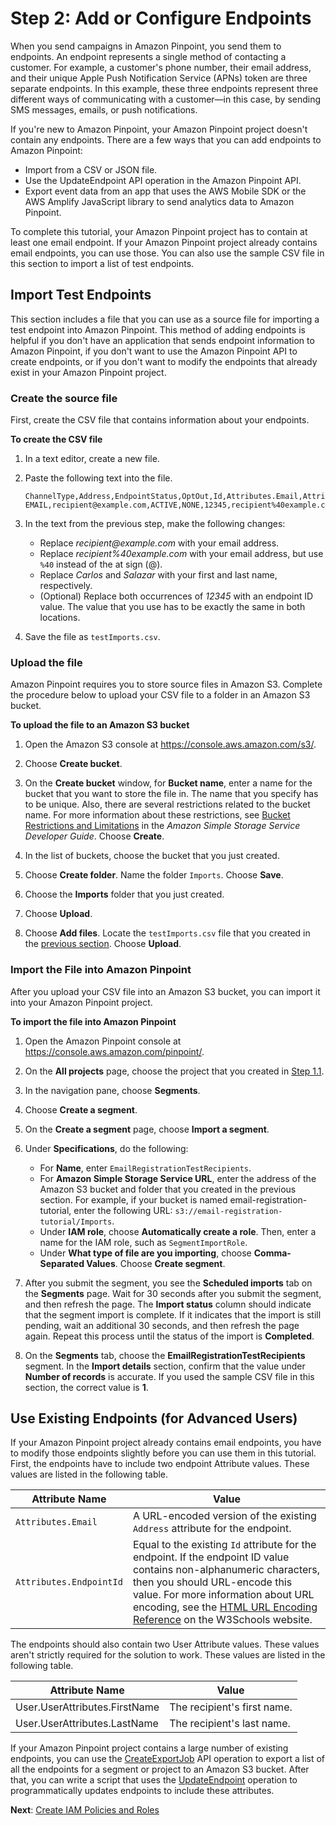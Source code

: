 # Step 2: Add or Configure Endpoints<a name="tutorials-email-prefs-part-2"></a>

When you send campaigns in Amazon Pinpoint, you send them to endpoints\. An endpoint represents a single method of contacting a customer\. For example, a customer's phone number, their email address, and their unique Apple Push Notification Service \(APNs\) token are three separate endpoints\. In this example, these three endpoints represent three different ways of communicating with a customer—in this case, by sending SMS messages, emails, or push notifications\.

If you're new to Amazon Pinpoint, your Amazon Pinpoint project doesn't contain any endpoints\. There are a few ways that you can add endpoints to Amazon Pinpoint:
+ Import from a CSV or JSON file\.
+ Use the UpdateEndpoint API operation in the Amazon Pinpoint API\.
+ Export event data from an app that uses the AWS Mobile SDK or the AWS Amplify JavaScript library to send analytics data to Amazon Pinpoint\.

To complete this tutorial, your Amazon Pinpoint project has to contain at least one email endpoint\. If your Amazon Pinpoint project already contains email endpoints, you can use those\. You can also use the sample CSV file in this section to import a list of test endpoints\.

## Import Test Endpoints<a name="tutorials-email-prefs-part-2-import"></a>

This section includes a file that you can use as a source file for importing a test endpoint into Amazon Pinpoint\. This method of adding endpoints is helpful if you don't have an application that sends endpoint information to Amazon Pinpoint, if you don't want to use the Amazon Pinpoint API to create endpoints, or if you don't want to modify the endpoints that already exist in your Amazon Pinpoint project\.

### Create the source file<a name="tutorials-email-prefs-part-2-import-create"></a>

First, create the CSV file that contains information about your endpoints\.

**To create the CSV file**

1. In a text editor, create a new file\.

1. Paste the following text into the file\.

   ```
   ChannelType,Address,EndpointStatus,OptOut,Id,Attributes.Email,Attributes.EndpointId,User.UserAttributes.FirstName,User.UserAttributes.LastName
   EMAIL,recipient@example.com,ACTIVE,NONE,12345,recipient%40example.com,12345,Carlos,Salazar
   ```

1. In the text from the previous step, make the following changes:
   + Replace *recipient@example\.com* with your email address\.
   + Replace *recipient%40example\.com* with your email address, but use `%40` instead of the at sign \(@\)\.
   + Replace *Carlos* and *Salazar* with your first and last name, respectively\.
   + \(Optional\) Replace both occurrences of *12345* with an endpoint ID value\. The value that you use has to be exactly the same in both locations\.

1. Save the file as `testImports.csv`\.

### Upload the file<a name="tutorials-email-prefs-part-2-import-upload"></a>

Amazon Pinpoint requires you to store source files in Amazon S3\. Complete the procedure below to upload your CSV file to a folder in an Amazon S3 bucket\.

**To upload the file to an Amazon S3 bucket**

1. Open the Amazon S3 console at [https://console\.aws\.amazon\.com/s3/](https://console.aws.amazon.com/s3/)\.

1. Choose **Create bucket**\.

1. On the **Create bucket** window, for **Bucket name**, enter a name for the bucket that you want to store the file in\. The name that you specify has to be unique\. Also, there are several restrictions related to the bucket name\. For more information about these restrictions, see [Bucket Restrictions and Limitations](https://docs.aws.amazon.com/AmazonS3/latest/dev/BucketRestrictions.html) in the *Amazon Simple Storage Service Developer Guide*\. Choose **Create**\.

1. In the list of buckets, choose the bucket that you just created\.

1. Choose **Create folder**\. Name the folder `Imports`\. Choose **Save**\.

1. Choose the **Imports** folder that you just created\.

1. Choose **Upload**\.

1. Choose **Add files**\. Locate the `testImports.csv` file that you created in the [previous section](#tutorials-email-prefs-part-2-import-create)\. Choose **Upload**\.

### Import the File into Amazon Pinpoint<a name="tutorials-email-prefs-part-2-import-segment"></a>

After you upload your CSV file into an Amazon S3 bucket, you can import it into your Amazon Pinpoint project\.

**To import the file into Amazon Pinpoint**

1. Open the Amazon Pinpoint console at [https://console\.aws\.amazon\.com/pinpoint/](https://console.aws.amazon.com/pinpoint/)\.

1. On the **All projects** page, choose the project that you created in [Step 1\.1](tutorials-email-prefs-part-1.md#tutorials-email-prefs-part-1-create-project)\.

1. In the navigation pane, choose **Segments**\.

1. Choose **Create a segment**\.

1. On the **Create a segment** page, choose **Import a segment**\.

1. Under **Specifications**, do the following:
   + For **Name**, enter `EmailRegistrationTestRecipients`\.
   + For **Amazon Simple Storage Service URL**, enter the address of the Amazon S3 bucket and folder that you created in the previous section\. For example, if your bucket is named email\-registration\-tutorial, enter the following URL: `s3://email-registration-tutorial/Imports`\.
   + Under **IAM role**, choose **Automatically create a role**\. Then, enter a name for the IAM role, such as `SegmentImportRole`\.
   + Under **What type of file are you importing**, choose **Comma\-Separated Values**\. Choose **Create segment**\.

1. After you submit the segment, you see the **Scheduled imports** tab on the **Segments** page\. Wait for 30 seconds after you submit the segment, and then refresh the page\. The **Import status** column should indicate that the segment import is complete\. If it indicates that the import is still pending, wait an additional 30 seconds, and then refresh the page again\. Repeat this process until the status of the import is **Completed**\.

1. On the **Segments** tab, choose the **EmailRegistrationTestRecipients** segment\. In the **Import details** section, confirm that the value under **Number of records** is accurate\. If you used the sample CSV file in this section, the correct value is **1**\.

## Use Existing Endpoints \(for Advanced Users\)<a name="tutorials-email-prefs-part-2-use-existing"></a>

If your Amazon Pinpoint project already contains email endpoints, you have to modify those endpoints slightly before you can use them in this tutorial\. First, the endpoints have to include two endpoint Attribute values\. These values are listed in the following table\.


| Attribute Name | Value | 
| --- | --- | 
|  `Attributes.Email`  |  A URL\-encoded version of the existing `Address` attribute for the endpoint\.  | 
|  `Attributes.EndpointId`  |  Equal to the existing `Id` attribute for the endpoint\. If the endpoint ID value contains non\-alphanumeric characters, then you should URL\-encode this value\.  For more information about URL encoding, see the [HTML URL Encoding Reference](https://www.w3schools.com/tags/ref_urlencode.asp) on the W3Schools website\.   | 

The endpoints should also contain two User Attribute values\. These values aren't strictly required for the solution to work\. These values are listed in the following table\.


| Attribute Name | Value | 
| --- | --- | 
| User\.UserAttributes\.FirstName | The recipient's first name\. | 
| User\.UserAttributes\.LastName | The recipient's last name\. | 

If your Amazon Pinpoint project contains a large number of existing endpoints, you can use the [CreateExportJob](https://docs.aws.amazon.com/pinpoint/latest/apireference/rest-api-export-jobs.html#rest-api-export-jobs-methods-post) API operation to export a list of all the endpoints for a segment or project to an Amazon S3 bucket\. After that, you can write a script that uses the [UpdateEndpoint](https://docs.aws.amazon.com/pinpoint/latest/apireference/rest-api-endpoint.html#rest-api-endpoint-methods-put) operation to programmatically updates endpoints to include these attributes\.

**Next**: [Create IAM Policies and Roles](tutorials-email-prefs-part-3.md)